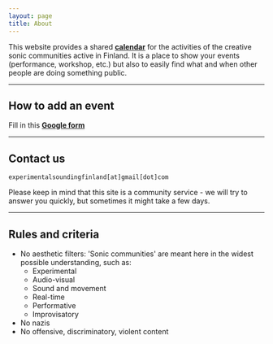```yaml
---
layout: page
title: About
---
```

This website provides a shared **[calendar](calendar.md)** for the activities of the creative sonic communities active in Finland.
It is a place to show your events (performance, workshop, etc.) but also to easily find what and when other people are doing something public.

---

## How to add an event
Fill in this **[Google form](https://forms.gle/9Cb2oSwamWKdqRru8)**

---

## Contact us
`experimentalsoundingfinland[at]gmail[dot]com` 

Please keep in mind that this site is a community service - we will try to answer you quickly, but sometimes it might take a few days.

---

## Rules and criteria 
- No aesthetic filters: 'Sonic communities' are meant here in the widest possible understanding, such as:
  - Experimental
  - Audio-visual
  - Sound and movement
  - Real-time
  - Performative
  - Improvisatory
- No nazis
- No offensive, discriminatory, violent content

<link rel="shortcut icon" type="image/x-icon" href="favicon.ico?">
